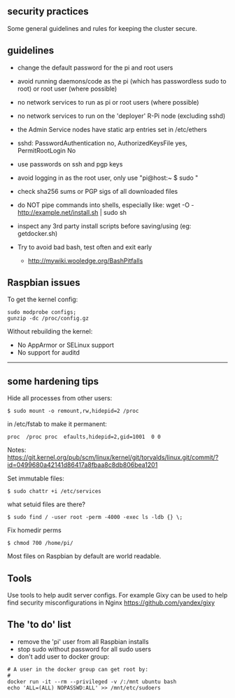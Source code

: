 security practices
------------------

Some general guidelines and rules for keeping the cluster secure.


guidelines
----------

* change the default password for the pi and root users

* avoid running daemons/code as the pi (which has passwordless sudo to root) or root user (where possible)

* no network services to run as pi or root users (where possible)

* no network services to run on the 'deployer' R-Pi node (excluding sshd)

* the Admin Service nodes have static arp entries set in /etc/ethers

* sshd: PasswordAuthentication no, AuthorizedKeysFile yes, PermitRootLogin No

* use passwords on ssh and pgp keys

* avoid logging in as the root user, only use "pi@host:~ $ sudo <cmd>"

* check sha256 sums or PGP sigs of all downloaded files

* do NOT pipe commands into shells, especially like: wget -O - http://example.net/install.sh | sudo sh

* inspect any 3rd party install scripts before saving/using (eg: getdocker.sh)

* Try to avoid bad bash, test often and exit early
  - http://mywiki.wooledge.org/BashPitfalls


Raspbian issues
---------------

To get the kernel config:
```
sudo modprobe configs;
gunzip -dc /proc/config.gz
```

Without rebuilding the kernel:

* No AppArmor or SELinux support
* No support for auditd

---


some hardening tips
-------------------


Hide all processes from other users:
```
$ sudo mount -o remount,rw,hidepid=2 /proc
```
in /etc/fstab to make it permanent:
```
proc  /proc proc  efaults,hidepid=2,gid=1001  0 0
```
Notes: https://git.kernel.org/pub/scm/linux/kernel/git/torvalds/linux.git/commit/?id=0499680a42141d86417a8fbaa8c8db806bea1201


Set immutable files:
```
$ sudo chattr +i /etc/services
```

what setuid files are there?
```
$ sudo find / -user root -perm -4000 -exec ls -ldb {} \;
```

Fix homedir perms
```
$ chmod 700 /home/pi/
```
Most files on Raspbian by default are world readable.


Tools
-----

Use tools to help audit server configs. For example Gixy can be used to help find security misconfigurations in Nginx https://github.com/yandex/gixy


The 'to do' list
----------------

* remove the 'pi' user from all Raspbian installs
* stop sudo without password for all sudo users
* don't add user to docker group:

```
# A user in the docker group can get root by:
#
docker run -it --rm --privileged -v /:/mnt ubuntu bash
echo 'ALL=(ALL) NOPASSWD:ALL' >> /mnt/etc/sudoers
```
